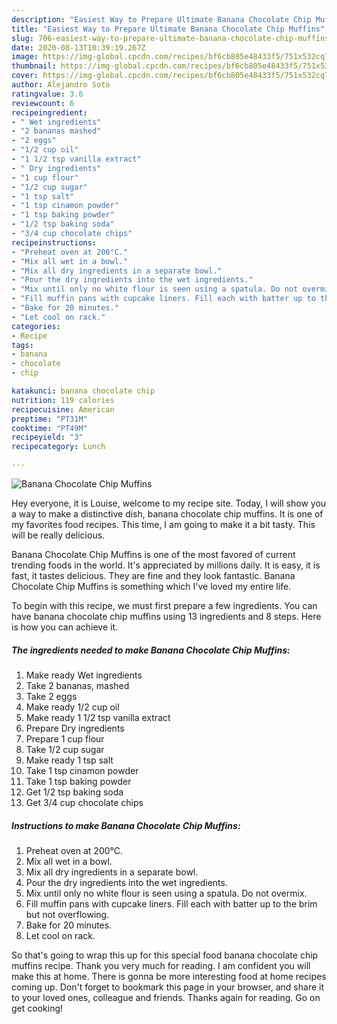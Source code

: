 ```yaml
---
description: "Easiest Way to Prepare Ultimate Banana Chocolate Chip Muffins"
title: "Easiest Way to Prepare Ultimate Banana Chocolate Chip Muffins"
slug: 706-easiest-way-to-prepare-ultimate-banana-chocolate-chip-muffins
date: 2020-08-13T10:39:19.267Z
image: https://img-global.cpcdn.com/recipes/bf6cb805e48433f5/751x532cq70/banana-chocolate-chip-muffins-recipe-main-photo.jpg
thumbnail: https://img-global.cpcdn.com/recipes/bf6cb805e48433f5/751x532cq70/banana-chocolate-chip-muffins-recipe-main-photo.jpg
cover: https://img-global.cpcdn.com/recipes/bf6cb805e48433f5/751x532cq70/banana-chocolate-chip-muffins-recipe-main-photo.jpg
author: Alejandro Soto
ratingvalue: 3.6
reviewcount: 6
recipeingredient:
- " Wet ingredients"
- "2 bananas mashed"
- "2 eggs"
- "1/2 cup oil"
- "1 1/2 tsp vanilla extract"
- " Dry ingredients"
- "1 cup flour"
- "1/2 cup sugar"
- "1 tsp salt"
- "1 tsp cinamon powder"
- "1 tsp baking powder"
- "1/2 tsp baking soda"
- "3/4 cup chocolate chips"
recipeinstructions:
- "Preheat oven at 200°C."
- "Mix all wet in a bowl."
- "Mix all dry ingredients in a separate bowl."
- "Pour the dry ingredients into the wet ingredients."
- "Mix until only no white flour is seen using a spatula. Do not overmix."
- "Fill muffin pans with cupcake liners. Fill each with batter up to the brim but not overflowing."
- "Bake for 20 minutes."
- "Let cool on rack."
categories:
- Recipe
tags:
- banana
- chocolate
- chip

katakunci: banana chocolate chip 
nutrition: 119 calories
recipecuisine: American
preptime: "PT31M"
cooktime: "PT49M"
recipeyield: "3"
recipecategory: Lunch

---
```



![Banana Chocolate Chip Muffins](https://img-global.cpcdn.com/recipes/bf6cb805e48433f5/751x532cq70/banana-chocolate-chip-muffins-recipe-main-photo.jpg)

Hey everyone, it is Louise, welcome to my recipe site. Today, I will show you a way to make a distinctive dish, banana chocolate chip muffins. It is one of my favorites food recipes. This time, I am going to make it a bit tasty. This will be really delicious.



Banana Chocolate Chip Muffins is one of the most favored of current trending foods in the world. It's appreciated by millions daily. It is easy, it is fast, it tastes delicious. They are fine and they look fantastic. Banana Chocolate Chip Muffins is something which I've loved my entire life.


To begin with this recipe, we must first prepare a few ingredients. You can have banana chocolate chip muffins using 13 ingredients and 8 steps. Here is how you can achieve it.

<!--inarticleads1-->

##### The ingredients needed to make Banana Chocolate Chip Muffins:

1. Make ready  Wet ingredients
1. Take 2 bananas, mashed
1. Take 2 eggs
1. Make ready 1/2 cup oil
1. Make ready 1 1/2 tsp vanilla extract
1. Prepare  Dry ingredients
1. Prepare 1 cup flour
1. Take 1/2 cup sugar
1. Make ready 1 tsp salt
1. Take 1 tsp cinamon powder
1. Take 1 tsp baking powder
1. Get 1/2 tsp baking soda
1. Get 3/4 cup chocolate chips




<!--inarticleads2-->

##### Instructions to make Banana Chocolate Chip Muffins:

1. Preheat oven at 200°C.
1. Mix all wet in a bowl.
1. Mix all dry ingredients in a separate bowl.
1. Pour the dry ingredients into the wet ingredients.
1. Mix until only no white flour is seen using a spatula. Do not overmix.
1. Fill muffin pans with cupcake liners. Fill each with batter up to the brim but not overflowing.
1. Bake for 20 minutes.
1. Let cool on rack.




So that's going to wrap this up for this special food banana chocolate chip muffins recipe. Thank you very much for reading. I am confident you will make this at home. There is gonna be more interesting food at home recipes coming up. Don't forget to bookmark this page in your browser, and share it to your loved ones, colleague and friends. Thanks again for reading. Go on get cooking!
